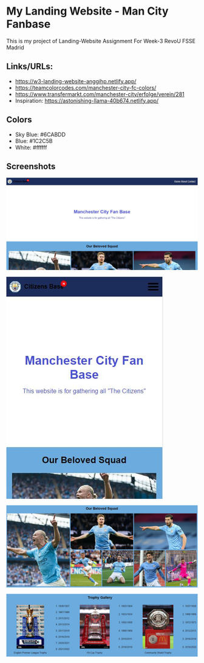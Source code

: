 # My Landing Website - Man City Fanbase

This is my project of Landing-Website Assignment
For Week-3 RevoU FSSE Madrid

## Links/URLs:

- <https://w3-landing-website-anggihp.netlify.app/>
- <https://teamcolorcodes.com/manchester-city-fc-colors/>
- <https://www.transfermarkt.com/manchester-city/erfolge/verein/281>
- Inspiration: <https://astonishing-llama-40b674.netlify.app/>

## Colors

- Sky Blue: #6CABDD
- Blue: #1C2C5B
- White: #ffffff

## Screenshots

![Desktop](assets/desktop.JPG)

![Mobile](assets/mobile.JPG)

![Symmetrical Grid](assets/grid1.JPG)

![Asymmetrical Grid](assets/grid2.JPG)
